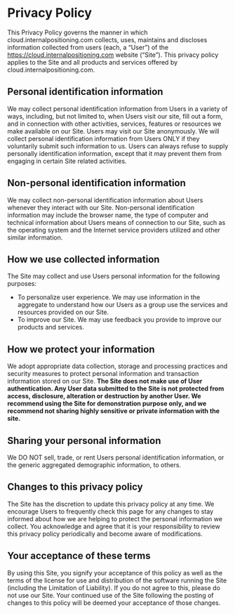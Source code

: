 # Privacy Policy

This Privacy Policy governs the manner in which cloud.internalpositioning.com collects, uses, maintains and discloses information collected from users (each, a “User”) of the https://cloud.internalpositioning.com website (“Site”). This privacy policy applies to the Site and all products and services offered by cloud.internalpositioning.com.

## Personal identification information

We may collect personal identification information from Users in a variety of ways, including, but not limited to, when Users visit our site, fill out a form, and in connection with other activities, services, features or resources we make available on our Site. Users may visit our Site anonymously. We will collect personal identification information from Users ONLY if they voluntarily submit such information to us. Users can always refuse to supply personally identification information, except that it may prevent them from engaging in certain Site related activities.

## Non-personal identification information

We may collect non-personal identification information about Users whenever they interact with our Site. Non-personal identification information may include the browser name, the type of computer and technical information about Users means of connection to our Site, such as the operating system and the Internet service providers utilized and other similar information.


## How we use collected information

The Site may collect and use Users personal information for the following purposes:

- To personalize user experience. We may use information in the aggregate to understand how our Users as a group use the services and resources provided on our Site.
- To improve our Site. We may use feedback you provide to improve our products and services.

## How we protect your information

We adopt appropriate data collection, storage and processing practices and security measures to protect personal information and transaction information stored on our Site. **The Site does not make use of User authentication. Any User data submitted to the Site is not protected from access, disclosure, alteration or destruction by another User. We recommend using the Site for demonstration purpose only, and we recommend not sharing highly sensitive or private information with the site.**

## Sharing your personal information

We DO NOT sell, trade, or rent Users personal identification information, or the generic aggregated demographic information, to others.

## Changes to this privacy policy

The Site has the discretion to update this privacy policy at any time. We encourage Users to frequently check this page for any changes to stay informed about how we are helping to protect the personal information we collect. You acknowledge and agree that it is your responsibility to review this privacy policy periodically and become aware of modifications.

## Your acceptance of these terms

By using this Site, you signify your acceptance of this policy as well as the terms of the license for use and distribution of the software running the Site (including the Limitation of Liability). If you do not agree to this, please do not use our Site. Your continued use of the Site following the posting of changes to this policy will be deemed your acceptance of those changes.
